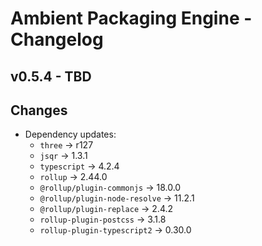 # Ambient Packaging Engine - Changelog

## v0.5.4 - TBD

## Changes

- Dependency updates:
  - `three` -> r127
  - `jsqr` -> 1.3.1
  - `typescript` -> 4.2.4
  - `rollup` -> 2.44.0
  - `@rollup/plugin-commonjs` -> 18.0.0
  - `@rollup/plugin-node-resolve` -> 11.2.1
  - `@rollup/plugin-replace` -> 2.4.2
  - `rollup-plugin-postcss` -> 3.1.8
  - `rollup-plugin-typescript2` -> 0.30.0
